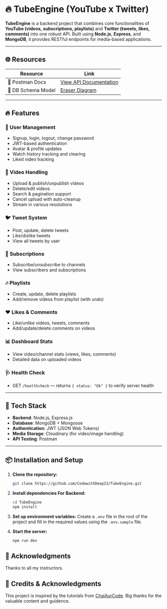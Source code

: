 # 🔥 TubeEngine (YouTube x Twitter)

**TubeEngine** is a backend project that combines core functionalities of **YouTube (videos, subscriptions, playlists)** and **Twitter (tweets, likes, comments)** into one robust API. Built using **Node.js**, **Express**, and **MongoDB**, it provides RESTful endpoints for media-based applications.

---

## 🌐 Resources

| Resource            | Link                                                                 |
|---------------------|----------------------------------------------------------------------|
| 🧪 Postman Docs     | [View API Documentation](https://documenter.getpostman.com/view/39785896/2sB2izDt48) |
| 🧠 DB Schema Model  | [Eraser Diagram](https://app.eraser.io/workspace/OJQXZCrbUtiEVt8QAo5G) |

---

## 🔥 Features

### 👤 User Management
- Signup, login, logout, change password
- JWT-based authentication
- Avatar & profile updates
- Watch history tracking and clearing
- Liked video tracking

### 🎥 Video Handling
- Upload & publish/unpublish videos
- Delete/edit videos
- Search & pagination support
- Cancel upload with auto-cleanup
- Stream in various resolutions

### 🐦 Tweet System
- Post, update, delete tweets
- Like/dislike tweets
- View all tweets by user

### 🔔 Subscriptions
- Subscribe/unsubscribe to channels
- View subscribers and subscriptions

### 🎶 Playlists
- Create, update, delete playlists
- Add/remove videos from playlist (with undo)

### ❤️ Likes & Comments
- Like/unlike videos, tweets, comments
- Add/update/delete comments on videos

### 📊 Dashboard Stats
- View video/channel stats (views, likes, comments)
- Detailed data on uploaded videos

### 🩺 Health Check
- GET `/healthcheck` — returns `{ status: "Ok" }` to verify server health

---

## 🧰 Tech Stack

- **Backend**: Node.js, Express.js
- **Database**: MongoDB + Mongoose
- **Authentication**: JWT (JSON Web Tokens)
- **Media Storage**: Cloudinary (for video/image handling)
- **API Testing**: Postman

---

## 📦 Installation and Setup

1. **Clone the repository:**

    ```bash
    git clone https://github.com/CodewithDeep23/TubeEngine.git
    ```

2. **Install dependencies For Backend:**

    ```bash
    cd TubeEngine
    npm install
    ```

3. **Set up environment variables:**
    Create a `.env` file in the root of the project and fill in the required values using the `.env.sample` file.

4. **Start the server:**

    ```bash
    npm run dev
    ```


## 🙏 Acknowledgments

Thanks to all my instructors.

## 📝 Credits & Acknowledgments

This project is inspired by the tutorials from [ChaiAurCode](https://www.youtube.com/@chaiaurcode). Big thanks for the valuable content and guidence.